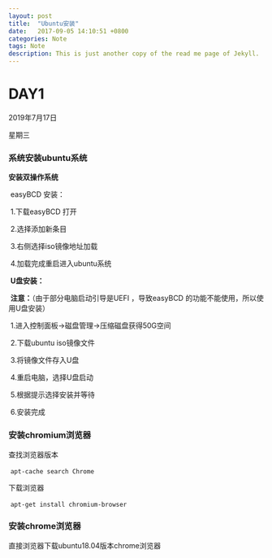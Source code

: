 ```yaml
---
layout: post
title:  "Ubuntu安装"
date:   2017-09-05 14:10:51 +0800
categories: Note
tags: Note
description: This is just another copy of the read me page of Jekyll.
---
```

# DAY1

2019年7月17日

星期三

### 系统安装ubuntu系统

**安装双操作系统**

​	easyBCD 安装：

​		1.下载easyBCD 打开

​		2.选择添加新条目

​		3.右侧选择iso镜像地址加载

​		4.加载完成重启进入ubuntu系统

​	**U盘安装：**

​	**注意：**（由于部分电脑启动引导是UEFI ，导致easyBCD 的功能不能使用，所以使用U盘安装）

​		 1.进入控制面板->磁盘管理->压缩磁盘获得50G空间

​	 	2.下载ubuntu iso镜像文件

​		 3.将镜像文件存入U盘

​		 4.重启电脑，选择U盘启动

​		 5.根据提示选择安装并等待

​		 6.安装完成

### 安装chromium浏览器

查找浏览器版本

​	`apt-cache search Chrome`

下载浏览器

​	`apt-get install chromium-browser`

### 安装chrome浏览器

直接浏览器下载ubuntu18.04版本chrome浏览器
